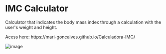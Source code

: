 # IMC Calculator

Calculator that indicates the body mass index through a calculation with the user's weight and height.

Acess here: https://mari-goncalves.github.io/Calculadora-IMC/

![image](https://user-images.githubusercontent.com/120994185/236707591-790d1c17-9785-4b72-8a21-eaa0b06b8fe6.png)
